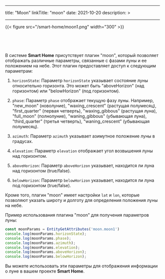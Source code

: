 
---
title: "Moon"
linkTitle: "moon"
date: 2021-10-20
description: >
  
---

{{< figure src="/smart-home/moon1.png" width="300" >}}

&nbsp;

&nbsp;

В системе **Smart Home** присутствует плагин "moon", который позволяет отображать различные параметры, связанные с фазами луны и ее положением на небе. Этот плагин предоставляет доступ к следующим параметрам:

1. `horizonState`: Параметр `horizonState` указывает состояние луны относительно горизонта. Это может быть "aboveHorizon" (над горизонтом) или "belowHorizon" (под горизонтом).

2. `phase`: Параметр `phase` отображает текущую фазу луны. Например, "new_moon" (новолуние), "waxing_crescent" (растущая полумесяц), "first_quarter" (первая четверть), "waxing_gibbous" (растущая луна), "full_moon" (полнолуние), "waning_gibbous" (убывающая луна), "third_quarter" (третья четверть), "waning_crescent" (убывающая полумесяц).

3. `azimuth`: Параметр `azimuth` указывает азимутное положение луны в градусах.

4. `elevation`: Параметр `elevation` отображает угол возвышения луны над горизонтом.

5. `aboveHorizon`: Параметр `aboveHorizon` указывает, находится ли луна над горизонтом (true/false).

6. `belowHorizon`: Параметр `belowHorizon` указывает, находится ли луна под горизонтом (true/false).

Кроме того, плагин "moon" имеет настройки `lat` и `lon`, которые позволяют указать широту и долготу для определения положения луны на небе.

Пример использования плагина "moon" для получения параметров луны:

```javascript
const moonParams = EntityGetAttributes('moon.moon1')
console.log(moonParams.horizonState);
console.log(moonParams.phase);
console.log(moonParams.azimuth);
console.log(moonParams.elevation);
console.log(moonParams.aboveHorizon);
console.log(moonParams.belowHorizon);
```

Вы можете использовать эти параметры для отображения информации о луне в вашем проекте **Smart Home**.
